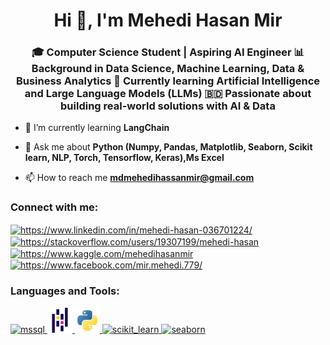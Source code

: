 <h1 align="center">Hi 👋, I'm Mehedi Hasan Mir</h1>
<h3 align="center">🎓 Computer Science Student | Aspiring AI Engineer
📊 Background in Data Science, Machine Learning, Data & Business Analytics
🤖 Currently learning Artificial Intelligence and Large Language Models (LLMs)
🇧🇩 Passionate about building real-world solutions with AI & Data</h3>

- 🌱 I’m currently learning **LangChain**

- 💬 Ask me about **Python (Numpy, Pandas, Matplotlib, Seaborn, Scikit learn, NLP, Torch, Tensorflow, Keras),Ms Excel**

- 📫 How to reach me **mdmehedihassanmir@gmail.com**

<h3 align="left">Connect with me:</h3>
<p align="left">
<a href="https://linkedin.com/in/https://www.linkedin.com/in/mehedi-hasan-036701224/" target="blank"><img align="center" src="https://raw.githubusercontent.com/rahuldkjain/github-profile-readme-generator/master/src/images/icons/Social/linked-in-alt.svg" alt="https://www.linkedin.com/in/mehedi-hasan-036701224/" height="30" width="40" /></a>
<a href="https://stackoverflow.com/users/https://stackoverflow.com/users/19307199/mehedi-hasan" target="blank"><img align="center" src="https://raw.githubusercontent.com/rahuldkjain/github-profile-readme-generator/master/src/images/icons/Social/stack-overflow.svg" alt="https://stackoverflow.com/users/19307199/mehedi-hasan" height="30" width="40" /></a>
<a href="https://kaggle.com/https://www.kaggle.com/mehedihasanmir" target="blank"><img align="center" src="https://raw.githubusercontent.com/rahuldkjain/github-profile-readme-generator/master/src/images/icons/Social/kaggle.svg" alt="https://www.kaggle.com/mehedihasanmir" height="30" width="40" /></a>
<a href="https://fb.com/https://www.facebook.com/mir.mehedi.779/" target="blank"><img align="center" src="https://raw.githubusercontent.com/rahuldkjain/github-profile-readme-generator/master/src/images/icons/Social/facebook.svg" alt="https://www.facebook.com/mir.mehedi.779/" height="30" width="40" /></a>
</p>

<h3 align="left">Languages and Tools:</h3>
<p align="left"> <a href="https://www.microsoft.com/en-us/sql-server" target="_blank" rel="noreferrer"> <img src="https://www.svgrepo.com/show/303229/microsoft-sql-server-logo.svg" alt="mssql" width="40" height="40"/> </a> <a href="https://pandas.pydata.org/" target="_blank" rel="noreferrer"> <img src="https://raw.githubusercontent.com/devicons/devicon/2ae2a900d2f041da66e950e4d48052658d850630/icons/pandas/pandas-original.svg" alt="pandas" width="40" height="40"/> </a> <a href="https://www.python.org" target="_blank" rel="noreferrer"> <img src="https://raw.githubusercontent.com/devicons/devicon/master/icons/python/python-original.svg" alt="python" width="40" height="40"/> </a> <a href="https://scikit-learn.org/" target="_blank" rel="noreferrer"> <img src="https://upload.wikimedia.org/wikipedia/commons/0/05/Scikit_learn_logo_small.svg" alt="scikit_learn" width="40" height="40"/> </a> <a href="https://seaborn.pydata.org/" target="_blank" rel="noreferrer"> <img src="https://seaborn.pydata.org/_images/logo-mark-lightbg.svg" alt="seaborn" width="40" height="40"/> </a> </p>
